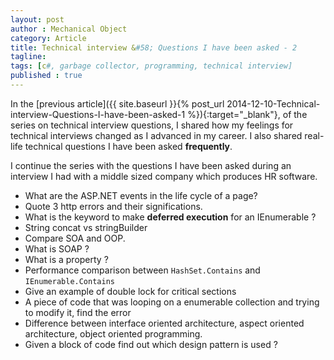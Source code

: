 ```yaml
---
layout: post
author : Mechanical Object
category: Article
title: Technical interview &#58; Questions I have been asked - 2
tagline: 
tags: [c#, garbage collector, programming, technical interview]
published : true
---
```

In the [previous article]({{ site.baseurl }}{% post_url 2014-12-10-Technical-interview-Questions-I-have-been-asked-1 %}){:target="_blank"}, 
of the series on technical interview questions, I shared how my feelings for technical interviews changed as I 
advanced in my career. I also shared real-life technical questions I have been asked **frequently**. 

<!--more-->

I continue the series with the questions I have been asked during an interview I had with a 
middle sized company which produces HR software.

*   What are the ASP.NET events in the life cycle of a page?
*   Quote 3 http errors and their significations.
*   What is the keyword to make **deferred execution** for an IEnumerable ?
*   String concat vs stringBuilder
*   Compare SOA and OOP.
*   What is SOAP ?
*   What is a property ?
*   Performance comparison between `HashSet.Contains` and `IEnumerable.Contains`
*   Give an example of double lock for critical sections
*   A piece of code that was looping on a enumerable collection and trying to modify it, find the error
*   Difference between interface oriented architecture, aspect oriented architecture, object oriented programming.
*   Given a block of code find out which design pattern is used ?